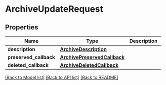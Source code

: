 # ArchiveUpdateRequest

## Properties
Name | Type | Description | Notes
------------ | ------------- | ------------- | -------------
**description** | [**ArchiveDescription**](ArchiveDescription.md) |  | [optional] 
**preserved_callback** | [**ArchivePreservedCallback**](ArchivePreservedCallback.md) |  | [optional] 
**deleted_callback** | [**ArchiveDeletedCallback**](ArchiveDeletedCallback.md) |  | [optional] 

[[Back to Model list]](../README.md#documentation-for-models) [[Back to API list]](../README.md#documentation-for-api-endpoints) [[Back to README]](../README.md)

